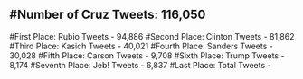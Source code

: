 #Number of Cruz Tweets: 116,050
---
#First Place: Rubio Tweets - 94,886
#Second Place: Clinton Tweets - 81,862
#Third Place: Kasich Tweets - 40,021
#Fourth Place: Sanders Tweets - 30,028
#Fifth Place: Carson Tweets - 9,708
#Sixth Place: Trump Tweets - 8,174
#Seventh Place: Jeb! Tweets - 6,837
#Last Place: Total Tweets -  
